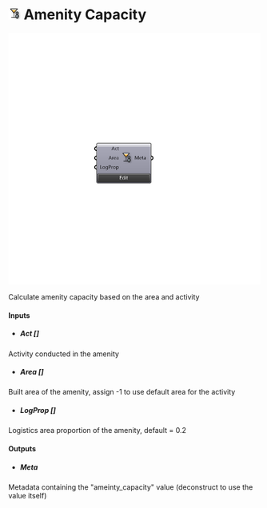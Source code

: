 # ![](../../images/icons/Amenity_Capacity.png) Amenity Capacity

![](../../images/components/Amenity_Capacity.png)

Calculate amenity capacity based on the area and activity

#### Inputs
* ##### Act []
Activity conducted in the amenity
* ##### Area []
Built area of the amenity, assign -1 to use default area for the activity
* ##### LogProp []
Logistics area proportion of the amenity, default = 0.2

#### Outputs
* ##### Meta
Metadata containing the "ameinty_capacity" value (deconstruct to use the value itself)